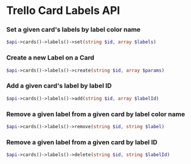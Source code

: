 Trello Card Labels API
======================

### Set a given card&#039;s labels by label color name
```php
$api->cards()->labels()->set(string $id, array $labels)
```

### Create a new Label on a Card
```php
$api->cards()->labels()->create(string $id, array $params)
```

### Add a given card&#039;s label by label ID
```php
$api->cards()->labels()->add(string $id, array $labelId)
```

### Remove a given label from a given card by label color name
```php
$api->cards()->labels()->remove(string $id, string $label)
```

### Remove a given label from a given card by label ID
```php
$api->cards()->labels()->delete(string $id, string $labelId)
```


